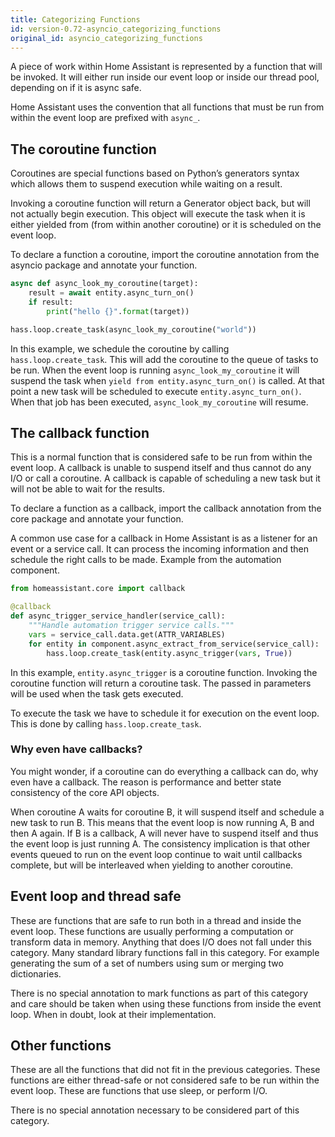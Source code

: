 ```yaml
---
title: Categorizing Functions
id: version-0.72-asyncio_categorizing_functions
original_id: asyncio_categorizing_functions
---
```


A piece of work within Home Assistant is represented by a function that will be invoked. It will either run inside our event loop or inside our thread pool, depending on if it is async safe.

Home Assistant uses the convention that all functions that must be run from within the event loop are prefixed with `async_`.

## The coroutine function

Coroutines are special functions based on Python’s generators syntax which allows them to suspend execution while waiting on a result.

Invoking a coroutine function will return a Generator object back, but will not actually begin execution. This object will execute the task when it is either yielded from (from within another coroutine) or it is scheduled on the event loop.

To declare a function a coroutine, import the coroutine annotation from the asyncio package and annotate your function.

```python
async def async_look_my_coroutine(target):
    result = await entity.async_turn_on()
    if result:
        print("hello {}".format(target))

hass.loop.create_task(async_look_my_coroutine("world"))
```

In this example, we schedule the coroutine by calling `hass.loop.create_task`. This will add the coroutine to the queue of tasks to be run. When the event loop is running `async_look_my_coroutine` it will suspend the task when `yield from entity.async_turn_on()` is called. At that point a new task will be scheduled to execute `entity.async_turn_on()`. When that job has been executed, `async_look_my_coroutine` will resume.

## The callback function

This is a normal function that is considered safe to be run from within the event loop. A callback is unable to suspend itself and thus cannot do any I/O or call a coroutine. A callback is capable of scheduling a new task but it will not be able to wait for the results.

To declare a function as a callback, import the callback annotation from the core package and annotate your function.

A common use case for a callback in Home Assistant is as a listener for an event or a service call. It can process the incoming information and then schedule the right calls to be made. Example from the automation component.

```python
from homeassistant.core import callback

@callback
def async_trigger_service_handler(service_call):
    """Handle automation trigger service calls."""
    vars = service_call.data.get(ATTR_VARIABLES)
    for entity in component.async_extract_from_service(service_call):
        hass.loop.create_task(entity.async_trigger(vars, True))
```

In this example, `entity.async_trigger` is a coroutine function. Invoking the coroutine function will return a coroutine task. The passed in parameters will be used when the task gets executed.

To execute the task we have to schedule it for execution on the event loop. This is done by calling `hass.loop.create_task`.

### Why even have callbacks?

You might wonder, if a coroutine can do everything a callback can do, why even have a callback. The reason is performance and better state consistency of the core API objects.

When coroutine A waits for coroutine B, it will suspend itself and schedule a new task to run B. This means that the event loop is now running A, B and then A again. If B is a callback, A will never have to suspend itself and thus the event loop is just running A. The consistency implication is that other events queued to run on the event loop continue to wait until callbacks complete, but will be interleaved when yielding to another coroutine.

## Event loop and thread safe

These are functions that are safe to run both in a thread and inside the event loop. These functions are usually performing a computation or transform data in memory. Anything that does I/O does not fall under this category. Many standard library functions fall in this category. For example generating the sum of a set of numbers using sum or merging two dictionaries.

There is no special annotation to mark functions as part of this category and care should be taken when using these functions from inside the event loop. When in doubt, look at their implementation.

## Other functions

These are all the functions that did not fit in the previous categories. These functions are either thread-safe or not considered safe to be run within the event loop. These are functions that use sleep, or perform I/O.

There is no special annotation necessary to be considered part of this category.
